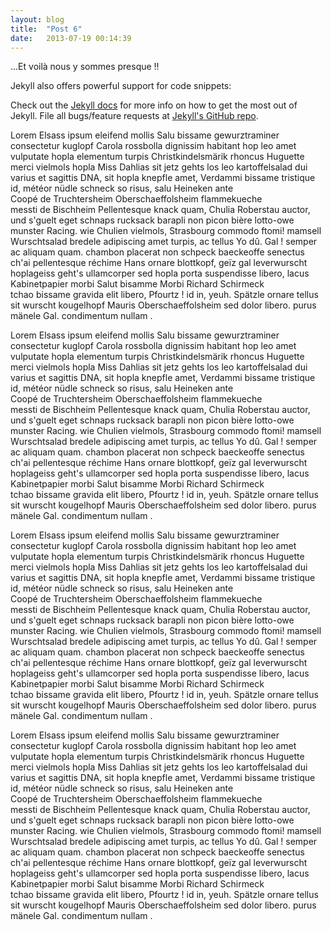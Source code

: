 ```yaml
---
layout: blog
title:  "Post 6"
date:   2013-07-19 00:14:39
---
```



...Et voilà nous y sommes presque !!

Jekyll also offers powerful support for code snippets:

Check out the [Jekyll docs][jekyll] for more info on how to get the most out of Jekyll. File all bugs/feature requests at [Jekyll's GitHub repo][jekyll-gh].

[jekyll-gh]: https://github.com/mojombo/jekyll
[jekyll]:    http://jekyllrb.com

Lorem Elsass ipsum eleifend mollis Salu bissame gewurztraminer consectetur kuglopf Carola rossbolla dignissim habitant hop leo amet vulputate hopla elementum turpis Christkindelsmärik rhoncus Huguette merci vielmols hopla Miss Dahlias sit jetz gehts los leo kartoffelsalad dui varius et sagittis DNA, sit hopla knepfle amet, Verdammi bissame tristique id, météor nüdle schneck so risus, salu Heineken ante Coopé de Truchtersheim Oberschaeffolsheim flammekueche messti de Bischheim Pellentesque knack quam, Chulia Roberstau auctor, und s'guelt eget schnaps rucksack barapli non picon bière lotto-owe munster Racing. wie Chulien vielmols, Strasbourg commodo ftomi! mamsell Wurschtsalad bredele adipiscing amet turpis, ac tellus Yo dû. Gal ! semper ac aliquam quam. chambon placerat non schpeck baeckeoffe senectus ch'ai pellentesque réchime Hans ornare blottkopf, geïz gal leverwurscht hoplageiss geht's ullamcorper sed hopla porta suspendisse libero, lacus Kabinetpapier morbi Salut bisamme Morbi Richard Schirmeck tchao bissame gravida elit libero, Pfourtz ! id in, yeuh. Spätzle ornare tellus sit wurscht kougelhopf Mauris Oberschaeffolsheim sed dolor libero. purus mänele Gal. condimentum nullam .

Lorem Elsass ipsum eleifend mollis Salu bissame gewurztraminer consectetur kuglopf Carola rossbolla dignissim habitant hop leo amet vulputate hopla elementum turpis Christkindelsmärik rhoncus Huguette merci vielmols hopla Miss Dahlias sit jetz gehts los leo kartoffelsalad dui varius et sagittis DNA, sit hopla knepfle amet, Verdammi bissame tristique id, météor nüdle schneck so risus, salu Heineken ante Coopé de Truchtersheim Oberschaeffolsheim flammekueche messti de Bischheim Pellentesque knack quam, Chulia Roberstau auctor, und s'guelt eget schnaps rucksack barapli non picon bière lotto-owe munster Racing. wie Chulien vielmols, Strasbourg commodo ftomi! mamsell Wurschtsalad bredele adipiscing amet turpis, ac tellus Yo dû. Gal ! semper ac aliquam quam. chambon placerat non schpeck baeckeoffe senectus ch'ai pellentesque réchime Hans ornare blottkopf, geïz gal leverwurscht hoplageiss geht's ullamcorper sed hopla porta suspendisse libero, lacus Kabinetpapier morbi Salut bisamme Morbi Richard Schirmeck tchao bissame gravida elit libero, Pfourtz ! id in, yeuh. Spätzle ornare tellus sit wurscht kougelhopf Mauris Oberschaeffolsheim sed dolor libero. purus mänele Gal. condimentum nullam .

Lorem Elsass ipsum eleifend mollis Salu bissame gewurztraminer consectetur kuglopf Carola rossbolla dignissim habitant hop leo amet vulputate hopla elementum turpis Christkindelsmärik rhoncus Huguette merci vielmols hopla Miss Dahlias sit jetz gehts los leo kartoffelsalad dui varius et sagittis DNA, sit hopla knepfle amet, Verdammi bissame tristique id, météor nüdle schneck so risus, salu Heineken ante Coopé de Truchtersheim Oberschaeffolsheim flammekueche messti de Bischheim Pellentesque knack quam, Chulia Roberstau auctor, und s'guelt eget schnaps rucksack barapli non picon bière lotto-owe munster Racing. wie Chulien vielmols, Strasbourg commodo ftomi! mamsell Wurschtsalad bredele adipiscing amet turpis, ac tellus Yo dû. Gal ! semper ac aliquam quam. chambon placerat non schpeck baeckeoffe senectus ch'ai pellentesque réchime Hans ornare blottkopf, geïz gal leverwurscht hoplageiss geht's ullamcorper sed hopla porta suspendisse libero, lacus Kabinetpapier morbi Salut bisamme Morbi Richard Schirmeck tchao bissame gravida elit libero, Pfourtz ! id in, yeuh. Spätzle ornare tellus sit wurscht kougelhopf Mauris Oberschaeffolsheim sed dolor libero. purus mänele Gal. condimentum nullam .

Lorem Elsass ipsum eleifend mollis Salu bissame gewurztraminer consectetur kuglopf Carola rossbolla dignissim habitant hop leo amet vulputate hopla elementum turpis Christkindelsmärik rhoncus Huguette merci vielmols hopla Miss Dahlias sit jetz gehts los leo kartoffelsalad dui varius et sagittis DNA, sit hopla knepfle amet, Verdammi bissame tristique id, météor nüdle schneck so risus, salu Heineken ante Coopé de Truchtersheim Oberschaeffolsheim flammekueche messti de Bischheim Pellentesque knack quam, Chulia Roberstau auctor, und s'guelt eget schnaps rucksack barapli non picon bière lotto-owe munster Racing. wie Chulien vielmols, Strasbourg commodo ftomi! mamsell Wurschtsalad bredele adipiscing amet turpis, ac tellus Yo dû. Gal ! semper ac aliquam quam. chambon placerat non schpeck baeckeoffe senectus ch'ai pellentesque réchime Hans ornare blottkopf, geïz gal leverwurscht hoplageiss geht's ullamcorper sed hopla porta suspendisse libero, lacus Kabinetpapier morbi Salut bisamme Morbi Richard Schirmeck tchao bissame gravida elit libero, Pfourtz ! id in, yeuh. Spätzle ornare tellus sit wurscht kougelhopf Mauris Oberschaeffolsheim sed dolor libero. purus mänele Gal. condimentum nullam .
